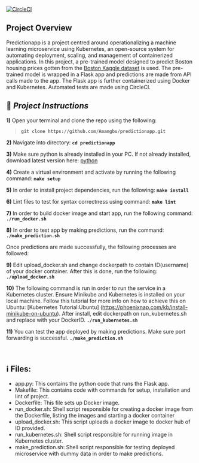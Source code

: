 [![CircleCI](https://circleci.com/gh/Amamgbu/predictionapp.svg?style=svg)](https://circleci.com/gh/Amamgbu/predictionapp)
## Project Overview
Predictionapp is a project centred around operationalizing a machine learning microservice using Kubernetes, an  open-source system for automating deployment, scaling, and management of containerized applications. In this project, a pre-trained model designed to predict Boston housing prices gotten from the [Boston Kaggle dataset](https://www.kaggle.com/c/boston-housing) is used. The pre-trained model is wrapped in a Flask app and predictions are made from API calls made to the app. The Flask app is further containerized using Docker and Kubernetes. Automated tests are made using CircleCI.

## :page_with_curl:  _Project Instructions_

**1)** Open your terminal and clone the repo using the following:
> __`git clone https://github.com/Amamgbu/predictionapp.git`__

**2)** Navigate into directory:
__`cd predictionapp`__

**3)** Make sure python is already installed in your PC. If not already installed, download latest version here: [python](https://www.python.org/)

**4)** Create a virtual environment and activate by running the following command:
__`make setup`__

**5)** In order to install project dependencies, run the following:
__`make install`__

**6)** Lint files to test for syntax correctness using command:
__`make lint`__

**7)** In order to build docker image and start app, run the following command:
__`./run_docker.sh`__

**8)** In order to test app by making predictions, run the command:
__`./make_prediction.sh`__

Once predictions are made successfully, the following processes are followed:

**9)** Edit upload_docker.sh and change dockerpath to contain ID(username) of your docker container. After this is done, run the following:
__`./upload_docker.sh`__

**10)** The following command is run in order to run the service in a Kubernetes cluster. Ensure Minikube and Kubernetes is installed on your local machine. Follow this tutorial for more info on how to achieve this on Ubuntu: [Kubernetes Tutorial:Ubuntu] (https://phoenixnap.com/kb/install-minikube-on-ubuntu). After install, edit dockerpath on run_kubernetes.sh and replace with your DockerID.
__`./run_kubernetes.sh`__

**11)** You can test the app deployed by making predictions. Make sure port forwarding is successful.
__`./make_prediction.sh`__


&nbsp;

## :information_source: Files:

* app.py: This contains the python code that runs the Flask app.
* Makefile: This contains code with commands for setup, installation and lint of project. 
* Dockerfile: This file sets up Docker image.
* run_docker.sh: Shell script responsible for creating a docker image from the Dockerfile, listing the images and starting a docker container
* upload_docker.sh: This script uploads a docker image to docker hub of ID provided.
* run_kubernetes.sh: Shell script responsible for running image in Kubernetes cluster.
* make_prediction.sh: Shell script responsible for testing deployed microservice with dummy data in order to make predictions.

&nbsp;





